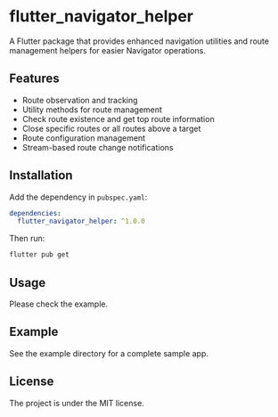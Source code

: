 # flutter_navigator_helper

A Flutter package that provides enhanced navigation utilities and route management helpers for easier Navigator operations.


## Features

- Route observation and tracking
- Utility methods for route management
- Check route existence and get top route information
- Close specific routes or all routes above a target
- Route configuration management
- Stream-based route change notifications


## Installation
Add the dependency in `pubspec.yaml`:

```yaml 
dependencies:
  flutter_navigator_helper: ^1.0.0
```

Then run:
``` bash
flutter pub get
```


## Usage

Please check the example.


## Example

See the example directory for a complete sample app.


## License

The project is under the MIT license.